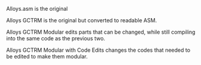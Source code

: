 Alloys.asm is the original

Alloys GCTRM is the original but converted to readable ASM.

Alloys GCTRM Modular edits parts that can be changed, while still compiling into the same code as the previous two.

Alloys GCTRM Modular with Code Edits changes the codes that needed to be edited to make them modular.
